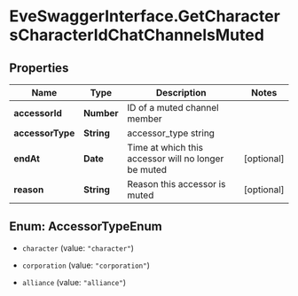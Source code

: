# EveSwaggerInterface.GetCharactersCharacterIdChatChannelsMuted

## Properties
Name | Type | Description | Notes
------------ | ------------- | ------------- | -------------
**accessorId** | **Number** | ID of a muted channel member | 
**accessorType** | **String** | accessor_type string | 
**endAt** | **Date** | Time at which this accessor will no longer be muted | [optional] 
**reason** | **String** | Reason this accessor is muted | [optional] 


<a name="AccessorTypeEnum"></a>
## Enum: AccessorTypeEnum


* `character` (value: `"character"`)

* `corporation` (value: `"corporation"`)

* `alliance` (value: `"alliance"`)




